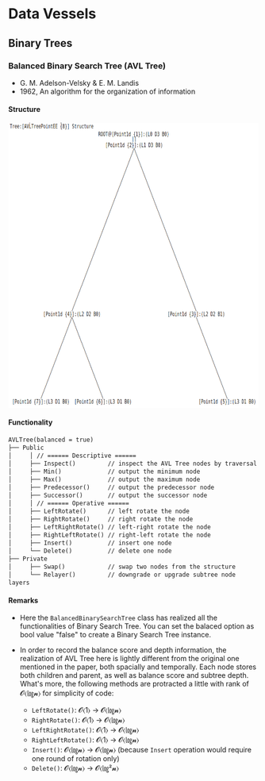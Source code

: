 # Data Vessels

## Binary Trees

### Balanced Binary Search Tree (AVL Tree)

+ G. M. Adelson-Velsky & E. M. Landis
+ 1962, An algorithm for the organization of information

#### Structure

<div align=center>
<img src="https://github.com/ChenZhouUC/GeoChain/blob/master/assets/AVL.png" alt="AVL" width="700" height="575" align="center"/>
</div>

#### Functionality

```{class}
AVLTree(balanced = true)
├── Public
│     │ // ====== Descriptive ======
│     ├── Inspect()         // inspect the AVL Tree nodes by traversal
│     ├── Min()             // output the minimum node
│     ├── Max()             // output the maximum node
│     ├── Predecessor()     // output the predecessor node
│     ├── Successor()       // output the successor node
│     │ // ====== Operative ======
│     ├── LeftRotate()      // left rotate the node
│     ├── RightRotate()     // right rotate the node
│     ├── LeftRightRotate() // left-right rotate the node
│     ├── RightLeftRotate() // right-left rotate the node
│     ├── Insert()          // insert one node
│     └── Delete()          // delete one node
├── Private
│     ├── Swap()            // swap two nodes from the structure
│     └── Relayer()         // downgrade or upgrade subtree node layers
```

#### Remarks

+ Here the `BalancedBinarySearchTree` class has realized all the functionalities of Binary Search Tree. You can set the balaced option as bool value "false" to create a Binary Search Tree instance.

+ In order to record the balance score and depth information, the realization of AVL Tree here is lightly different from the original one mentioned in the paper, both spacially and temporally. Each node stores both children and parent, as well as balance score and subtree depth. What's more, the following methods are protracted a little with rank of 𝓞⟨㏒𝓷⟩ for simplicity of code:
  + `LeftRotate()`: 𝓞⟨1⟩ → 𝓞⟨㏒𝓷⟩
  + `RightRotate()`: 𝓞⟨1⟩ → 𝓞⟨㏒𝓷⟩
  + `LeftRightRotate()`: 𝓞⟨1⟩ → 𝓞⟨㏒𝓷⟩
  + `RightLeftRotate()`: 𝓞⟨1⟩ → 𝓞⟨㏒𝓷⟩
  + `Insert()`: 𝓞⟨㏒𝓷⟩ → 𝓞⟨㏒𝓷⟩ (because `Insert` operation would require one round of rotation only)
  + `Delete()`: 𝓞⟨㏒𝓷⟩ → 𝓞⟨㏒²𝓷⟩
